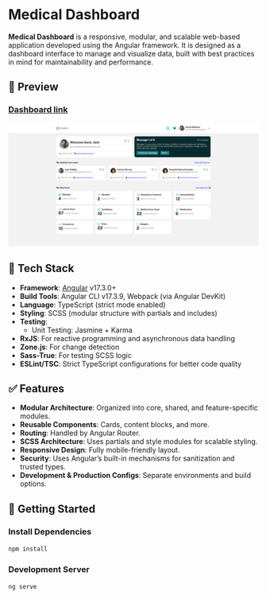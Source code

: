 # Medical Dashboard

**Medical Dashboard** is a responsive, modular, and scalable web-based application developed using the Angular framework. It is designed as a dashboard interface to manage and visualize data, built with best practices in mind for maintainability and performance.

## 📸 Preview

### [Dashboard link](https://angular-medical-dashboard.netlify.app/)
![Dashboard Overview](src/assets/screenshots/desktop-overview.png)

## 🔧 Tech Stack

- **Framework**: [Angular](https://angular.io/) v17.3.0+
- **Build Tools**: Angular CLI v17.3.9, Webpack (via Angular DevKit)
- **Language**: TypeScript (strict mode enabled)
- **Styling**: SCSS (modular structure with partials and includes)
- **Testing**:
  - Unit Testing: Jasmine + Karma
- **RxJS**: For reactive programming and asynchronous data handling
- **Zone.js**: For change detection
- **Sass-True**: For testing SCSS logic
- **ESLint/TSC**: Strict TypeScript configurations for better code quality

## ✅ Features

- **Modular Architecture**: Organized into core, shared, and feature-specific modules.
- **Reusable Components**: Cards, content blocks, and more.
- **Routing**: Handled by Angular Router.
- **SCSS Architecture**: Uses partials and style modules for scalable styling.
- **Responsive Design**: Fully mobile-friendly layout.
- **Security**: Uses Angular’s built-in mechanisms for sanitization and trusted types.
- **Development & Production Configs**: Separate environments and build options.

## 🚀 Getting Started

### Install Dependencies

```bash
npm install
```

### Development Server

```bash
ng serve
```
